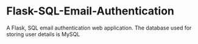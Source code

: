 # Flask-SQL-Email-Authentication
A Flask, SQL email authentication web application. The database used for storing user details is MySQL

